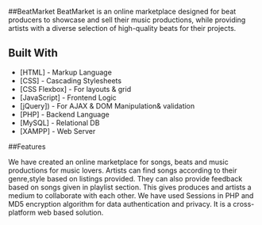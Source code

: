 ##BeatMarket
BeatMarket is an online marketplace designed for beat producers
to showcase and sell their music productions, while providing
artists with a diverse selection of high-quality beats for their
projects.

## Built With

* [HTML] - Markup Language
* [CSS] - Cascading Stylesheets
* [CSS Flexbox] - For layouts & grid
* [JavaScript] - Frontend Logic
* [jQuery]) - For AJAX & DOM Manipulation& validation
* [PHP] - Backend Language
* [MySQL] - Relational DB
* [XAMPP] - Web Server

##Features

We have created an online marketplace for songs, beats and music productions for music lovers. Artists can find songs according to their genre,style
based on listings provided. They can also provide feedback based on songs given in playlist section. This gives produces and artists a medium to 
collaborate with each other. We have used Sessions in PHP and MD5 encryption algorithm for data authentication and privacy. It is a cross-platform web based solution.




